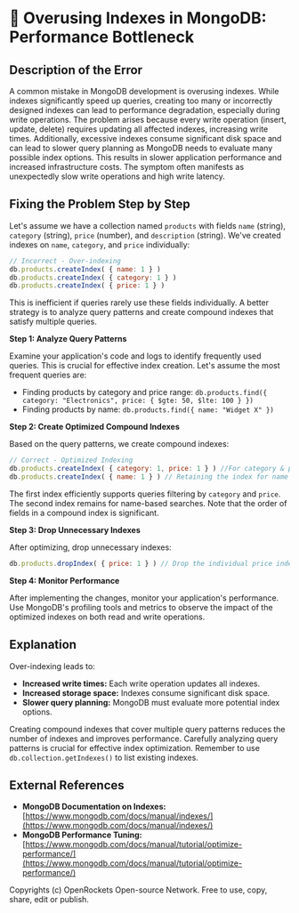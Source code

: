 # 🐞 Overusing Indexes in MongoDB: Performance Bottleneck


## Description of the Error

A common mistake in MongoDB development is overusing indexes. While indexes significantly speed up queries, creating too many or incorrectly designed indexes can lead to performance degradation, especially during write operations.  The problem arises because every write operation (insert, update, delete) requires updating all affected indexes, increasing write times.  Additionally, excessive indexes consume significant disk space and can lead to slower query planning as MongoDB needs to evaluate many possible index options.  This results in slower application performance and increased infrastructure costs.  The symptom often manifests as unexpectedly slow write operations and high write latency.

## Fixing the Problem Step by Step

Let's assume we have a collection named `products` with fields `name` (string), `category` (string), `price` (number), and `description` (string).  We've created indexes on `name`, `category`, and `price` individually:

```javascript
// Incorrect - Over-indexing
db.products.createIndex( { name: 1 } )
db.products.createIndex( { category: 1 } )
db.products.createIndex( { price: 1 } )
```

This is inefficient if queries rarely use these fields individually.  A better strategy is to analyze query patterns and create compound indexes that satisfy multiple queries.

**Step 1: Analyze Query Patterns**

Examine your application's code and logs to identify frequently used queries. This is crucial for effective index creation.  Let's assume the most frequent queries are:

* Finding products by category and price range: `db.products.find({ category: "Electronics", price: { $gte: 50, $lte: 100 } })`
* Finding products by name: `db.products.find({ name: "Widget X" })`

**Step 2: Create Optimized Compound Indexes**

Based on the query patterns, we create compound indexes:

```javascript
// Correct - Optimized Indexing
db.products.createIndex( { category: 1, price: 1 } ) //For category & price range queries
db.products.createIndex( { name: 1 } ) // Retaining the index for name searches as it's frequently used.
```

The first index efficiently supports queries filtering by `category` and `price`. The second index remains for name-based searches.  Note that the order of fields in a compound index is significant.

**Step 3:  Drop Unnecessary Indexes**

After optimizing, drop unnecessary indexes:

```javascript
db.products.dropIndex( { price: 1 } ) // Drop the individual price index.
```

**Step 4: Monitor Performance**

After implementing the changes, monitor your application's performance. Use MongoDB's profiling tools and metrics to observe the impact of the optimized indexes on both read and write operations.

## Explanation

Over-indexing leads to:

* **Increased write times:**  Each write operation updates all indexes.
* **Increased storage space:**  Indexes consume significant disk space.
* **Slower query planning:** MongoDB must evaluate more potential index options.

Creating compound indexes that cover multiple query patterns reduces the number of indexes and improves performance. Carefully analyzing query patterns is crucial for effective index optimization.  Remember to use `db.collection.getIndexes()` to list existing indexes.

## External References

* **MongoDB Documentation on Indexes:** [https://www.mongodb.com/docs/manual/indexes/](https://www.mongodb.com/docs/manual/indexes/)
* **MongoDB Performance Tuning:** [https://www.mongodb.com/docs/manual/tutorial/optimize-performance/](https://www.mongodb.com/docs/manual/tutorial/optimize-performance/)


Copyrights (c) OpenRockets Open-source Network. Free to use, copy, share, edit or publish.

